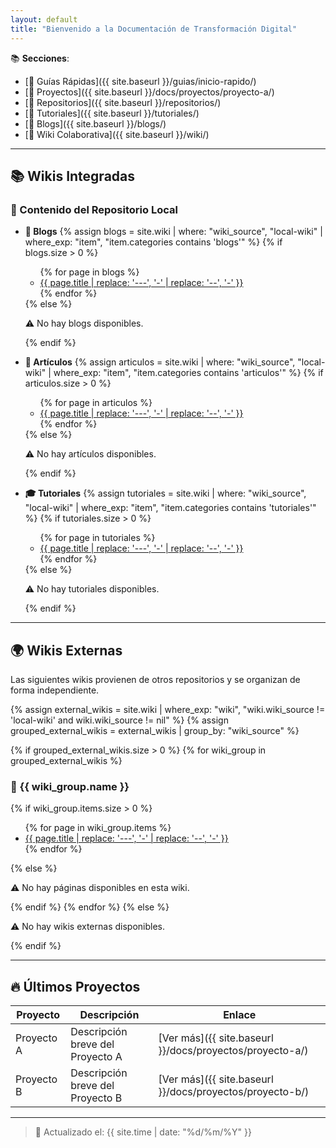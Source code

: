 ```yaml
---
layout: default
title: "Bienvenido a la Documentación de Transformación Digital"
---
```


📚 **Secciones**:  
- [📑 Guías Rápidas]({{ site.baseurl }}/guias/inicio-rapido/)  
- [🚀 Proyectos]({{ site.baseurl }}/docs/proyectos/proyecto-a/)
- [📂 Repositorios]({{ site.baseurl }}/repositorios/)
- [📘 Tutoriales]({{ site.baseurl }}/tutoriales/)
- [📝 Blogs]({{ site.baseurl }}/blogs/)
- [📖 Wiki Colaborativa]({{ site.baseurl }}/wiki/)

---

## 📚 Wikis Integradas

### 📌 Contenido del Repositorio Local

- **📖 Blogs**
  {% assign blogs = site.wiki | where: "wiki_source", "local-wiki" | where_exp: "item", "item.categories contains 'blogs'" %}
  {% if blogs.size > 0 %}
    <ul>
    {% for page in blogs %}
      <li><a href="{{ page.url | relative_url }}">{{ page.title | replace: '---', '-' | replace: '--', '-' }}</a></li>
    {% endfor %}
    </ul>
  {% else %}
    <p>⚠️ No hay blogs disponibles.</p>
  {% endif %}

- **📑 Artículos**
  {% assign articulos = site.wiki | where: "wiki_source", "local-wiki" | where_exp: "item", "item.categories contains 'articulos'" %}
  {% if articulos.size > 0 %}
    <ul>
    {% for page in articulos %}
      <li><a href="{{ page.url | relative_url }}">{{ page.title | replace: '---', '-' | replace: '--', '-' }}</a></li>
    {% endfor %}
    </ul>
  {% else %}
    <p>⚠️ No hay artículos disponibles.</p>
  {% endif %}

- **🎓 Tutoriales**
  {% assign tutoriales = site.wiki | where: "wiki_source", "local-wiki" | where_exp: "item", "item.categories contains 'tutoriales'" %}
  {% if tutoriales.size > 0 %}
    <ul>
    {% for page in tutoriales %}
      <li><a href="{{ page.url | relative_url }}">{{ page.title | replace: '---', '-' | replace: '--', '-' }}</a></li>
    {% endfor %}
    </ul>
  {% else %}
    <p>⚠️ No hay tutoriales disponibles.</p>
  {% endif %}

---

## 🌍 Wikis Externas

Las siguientes wikis provienen de otros repositorios y se organizan de forma independiente.

{% assign external_wikis = site.wiki | where_exp: "wiki", "wiki.wiki_source != 'local-wiki' and wiki.wiki_source != nil" %}
{% assign grouped_external_wikis = external_wikis | group_by: "wiki_source" %}

{% if grouped_external_wikis.size > 0 %}
  {% for wiki_group in grouped_external_wikis %}
  ### 🔹 {{ wiki_group.name }}
  {% if wiki_group.items.size > 0 %}
    <ul>
    {% for page in wiki_group.items %}
      <li><a href="{{ page.url | relative_url }}">{{ page.title | replace: '---', '-' | replace: '--', '-' }}</a></li>
    {% endfor %}
    </ul>
  {% else %}
    <p>⚠️ No hay páginas disponibles en esta wiki.</p>
  {% endif %}
  {% endfor %}
{% else %}
  <p>⚠️ No hay wikis externas disponibles.</p>
{% endif %}

---

## 🔥 Últimos Proyectos

| Proyecto | Descripción | Enlace |
|----------|-------------|--------|
| Proyecto A | Descripción breve del Proyecto A | [Ver más]({{ site.baseurl }}/docs/proyectos/proyecto-a/) |
| Proyecto B | Descripción breve del Proyecto B | [Ver más]({{ site.baseurl }}/docs/proyectos/proyecto-b/) |

---

> 📅 Actualizado el: {{ site.time | date: "%d/%m/%Y" }}